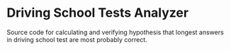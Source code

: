 # Driving School Tests Analyzer

Source code for calculating and verifying hypothesis that longest answers in driving school test are most probably correct.
